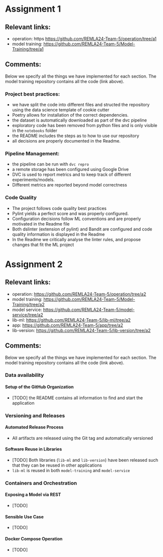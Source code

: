 # Assignment 1
## Relevant links:
- operation: https https://github.com/REMLA24-Team-5/operation/tree/a1
- model training: https://github.com/REMLA24-Team-5/Model-Training/tree/a1

## Comments:
Below we specify all the things we have implemented for each section. The model training repository contains all the code (link above).

### Project best practices: 
- we have split the code into different files and structed the repository using the data science template of cookie cutter
- Poetry allows for installation of the correct dependencies.
- the dataset is automatically downloaded as part of the dvc pipeline
- exploratory code has been removed from python files and is only visible in the `notebooks` folder
- the README includes the steps as to how to use our repository
- all decisions are properly documented in the Readme.

### Pipeline Management:
- the pipeline can be run with `dvc repro`
- a remote storage has been configured using Google Drive
- DVC is used to report metrics and to keep track of different experiments/models.
- Different metrics are reported beyond model correctness

### Code Quality
- The project follows code quality best practices
- Pylint yields a perfect score and was properly configured.
- Configuration decisions follow ML conventions and are properly motivated in the Readme file
- Both dslinter (extension of pylint) and Bandit are configured and code quality information is displayed in the Readme
- In the Readme we critically analyse the linter rules, and propose changes that fit the ML project

# Assignment 2
## Relevant links:
- operation: https://github.com/REMLA24-Team-5/operation/tree/a2
- model training: https://github.com/REMLA24-Team-5/Model-Training/tree/a2
- model service: https://github.com/REMLA24-Team-5/model-service/tree/a2
- lib-ml: https://github.com/REMLA24-Team-5/lib-ml/tree/a2
- app: https://github.com/REMLA24-Team-5/app/tree/a2
- lib-version: https://github.com/REMLA24-Team-5/lib-version/tree/a2

## Comments:
Below we specify all the things we have implemented for each section. The model training repository contains all the code (link above).

### Data availability
#### Setup of the GitHub Organization
- [TODO] the README contains all information to find and start the application

### Versioning and Releases
#### Automated Release Process
- All artifacts are released using the Git tag and automatically versioned 

#### Software Reuse in Libraries
- [TODO] Both libraries (`lib-ml` and `lib-version`) have been released such that they can be reused in other applications
- `lib-ml` is reused in both `model-training` and `model-service`

### Containers and Orchestration
#### Exposing a Model via REST
- [TODO]

#### Sensible Use Case
- [TODO]

#### Docker Compose Operation
- [TODO]

